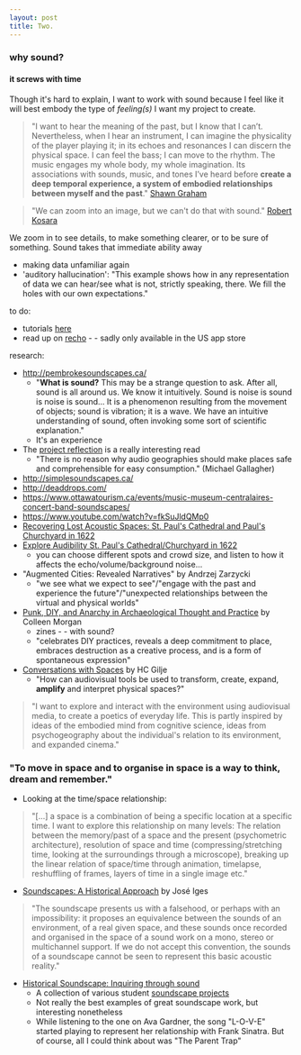 ```yaml
---
layout: post
title: Two.
---
```


### why sound?
#### it screws with time

Though it's hard to explain, I want to work with sound because I feel like it will best embody the type of *feeling(s)* I want my project to create.

>"I want to hear the meaning of the past, but I know that I can’t. Nevertheless, when I hear an instrument, I can imagine the physicality of the player playing it; in its echoes and resonances I can discern the physical space. I can feel the bass; I can move to the rhythm. The music engages my whole body, my whole imagination. Its associations with sounds, music, and tones I’ve heard before **create a deep temporal experience, a system of embodied relationships between myself and the past**." [Shawn Graham](https://programminghistorian.org/lessons/sonification)

>"We can zoom into an image, but we can't do that with sound." [Robert Kosara](https://eagereyes.org/techniques/sonification-the-power-the-problems)

We zoom in to see details, to make something clearer, or to be sure of something. Sound takes that immediate ability away

- making data unfamiliar again
- 'auditory hallucination': "This example shows how in any representation of data we can hear/see what is not, strictly speaking, there. We fill the holes with our own expectations."

to do:
- tutorials [here](https://programminghistorian.org/lessons/sonification)
- read up on [recho](http://recho.org/) - - sadly only available in the US app store

research:
- http://pembrokesoundscapes.ca/
  - "**What is sound?** This may be a strange question to ask. After all, sound is all around us. We know it intuitively. Sound is noise is sound is noise is sound... It is a phenomenon resulting from the movement of objects; sound is vibration; it is a wave. We have an intuitive understanding of sound, often invoking some sort of scientific explanation."
  - It's an experience
- The [project reflection](https://rblades.gitbooks.io/pembroke-soundscapes/content/chapter1.html) is a really interesting read
  - "There is no reason why audio geographies should make places safe and comprehensible for easy consumption." (Michael Gallagher)
- http://simplesoundscapes.ca/
- http://deaddrops.com/
- https://www.ottawatourism.ca/events/music-museum-centralaires-concert-band-soundscapes/
- https://www.youtube.com/watch?v=fkSuJldQMp0
- [Recovering Lost Acoustic Spaces: St. Paul's Cathedral and Paul's Churchyard in 1622](https://www.digitalstudies.org/articles/10.16995/dscn.58/)
- [Explore Audibility St. Paul's Cathedral/Churchyard in 1622](https://vpcp.chass.ncsu.edu/experience/)
  - you can choose different spots and crowd size, and listen to how it affects the echo/volume/background noise...
- "Augmented Cities: Revealed Narratives" by Andrzej Zarzycki
  - "we see what we expect to see"/"engage with the past and experience the future"/"unexpected relationships between the virtual and physical worlds"
- [Punk, DIY, and Anarchy in Archaeological Thought and Practice](https://www.researchgate.net/publication/289533835_Punk_DIY_and_Anarchy_in_Archaeological_Thought_and_Practice) by Colleen Morgan
  - zines - - with sound?
  - "celebrates DIY practices, reveals a deep commitment to place, embraces destruction as a creative process, and is a form of spontaneous expression"
- [Conversations with Spaces](https://hcgilje.wordpress.com/about/) by HC Gilje
  - "How can audiovisual tools be used to transform, create, expand, **amplify** and interpret physical spaces?"

>"I want to explore and interact with the environment using audiovisual media, to create a poetics of everyday life. This is partly inspired by ideas of the embodied mind from cognitive science, ideas from psychogeography about the individual's relation to its environment, and expanded cinema."

### "To move in space and to organise in space is a way to think, dream and remember."

- Looking at the time/space relationship:

>"[...] a space is a combination of being a specific location at a specific time. I want to explore this relationship on many levels: The relation between the memory/past of a space and the present (psychometric architecture), resolution of space and time (compressing/stretching time, looking at the surroundings through a microscope), breaking up the linear relation of space/time through animation, timelapse, reshuffling of frames, layers of time in a single image etc."

- [Soundscapes: A Historical Approach](http://www.sonoscop.net/sonoscop/soundscape/igese.html) by José Iges

>"The soundscape presents us with a falsehood, or perhaps with an impossibility: it proposes an equivalence between the sounds of an environment, of a real given space, and these sounds once recorded and organised in the space of a sound work on a mono, stereo or multichannel support. If we do not accept this convention, the sounds of a soundscape cannot be seen to represent this basic acoustic reality."

- [Historical Soundscape: Inquiring through sound](http://www.historicalsoundscape.org/)
  - A collection of various student [soundscape projects](http://www.historicalsoundscape.org/?page_id=2) 
  - Not really the best examples of great soundscape work, but interesting nonetheless
  - While listening to the one on Ava Gardner, the song "L-O-V-E" started playing to represent her relationship with Frank Sinatra. But of course, all I could think about was "The Parent Trap"

